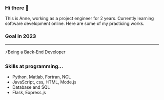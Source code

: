 ### Hi there 👋
This is Anne, working as a project engineer for 2 years. Currently learning software development online. Here are some of my practicing works.

### Goal in 2023
---
⚡Being a Back-End Developer

### Skills at programming...
- Python, Matlab, Fortran, NCL
- JavaScript, css, HTML, Mode.js
- Database and SQL
- Flask, Express.js

<!--
**cayangtuu/cayangtuu** is a ✨ _special_ ✨ repository because its `README.md` (this file) appears on your GitHub profile.

Here are some ideas to get you started:

- 🔭 I’m currently working on ...
- 🌱 I’m currently learning ...
- 👯 I’m looking to collaborate on ...
- 🤔 I’m looking for help with ...
- 💬 Ask me about ...
- 📫 How to reach me: ...
- 😄 Pronouns: ...
- ⚡ Fun fact: ...
-->
